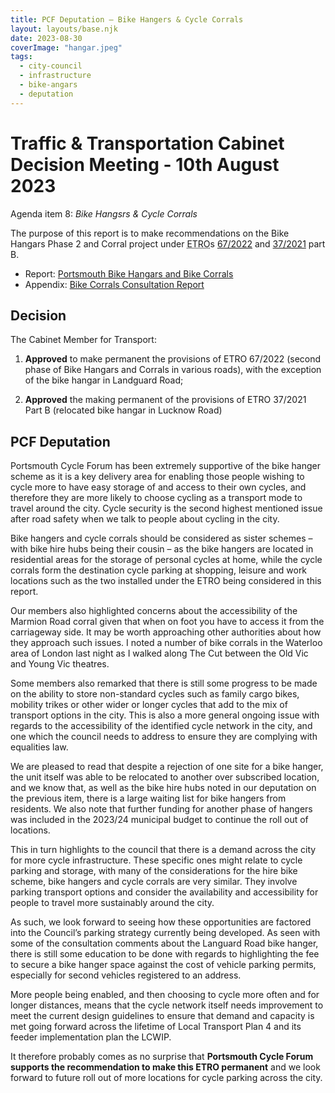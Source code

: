 ```yaml
---
title: PCF Deputation – Bike Hangers & Cycle Corrals
layout: layouts/base.njk
date: 2023-08-30
coverImage: "hangar.jpeg"
tags:
  - city-council
  - infrastructure
  - bike-angars
  - deputation
---
```


# Traffic & Transportation Cabinet Decision Meeting - 10th August 2023

Agenda item 8: _Bike Hangsrs & Cycle Corrals_

The purpose of this report is to make recommendations on the Bike Hangars Phase 2 and Corral project under <abbr title="Experimental Traffic Regulation Order">ETRO</abbr>s [67/2022](https://www.portsmouth.gov.uk/wp-content/uploads/2022/06/Public_Notice-2.pdf) and [37/2021](https://www.portsmouth.gov.uk/wp-content/uploads/2021/03/ETRO_37_2021_Secure_Cycle_Parking_on_the_carriageway_PN.pdf) part B.

* Report: [Portsmouth Bike Hangars and Bike Corrals](https://democracy.portsmouth.gov.uk/documents/s47194/Bike%20Hangar%20and%20Corrals%202023%20report%20appendices%20A-D.pdf)
* Appendix:  [Bike Corrals Consultation Report](https://democracy.portsmouth.gov.uk/documents/s47195/Appendix%20E%20-%20Bike%20Corrals%20Report.pdf)


## Decision

The Cabinet Member for Transport:

1.    **Approved** to make permanent the provisions of ETRO 67/2022 (second phase of Bike Hangars and Corrals in various roads), with the exception of the bike hangar in Landguard Road;

2.    **Approved** the making permanent of the provisions of ETRO 37/2021 Part B (relocated bike hangar in Lucknow Road)

## PCF Deputation

Portsmouth Cycle Forum has been extremely supportive of the bike hanger scheme as it is a key delivery area for enabling those people wishing to cycle more to have easy storage of and access to their own cycles, and therefore they are more likely to choose cycling as a transport mode to travel around the city. Cycle security is the second highest mentioned issue after road safety when we talk to people about cycling in the city.

Bike hangers and cycle corrals should be considered as sister schemes – with bike hire hubs being their cousin – as the bike hangers are located in residential areas for the storage of personal cycles at home, while the cycle corrals form the destination cycle parking at shopping, leisure and work locations such as the two installed under the ETRO being considered in this report.

Our members also highlighted concerns about the accessibility of the Marmion Road corral given that when on foot you have to access it from the carriageway side.  It may be worth approaching other authorities about how they approach such issues.  I noted a number of bike corrals in the Waterloo area of London last night as I walked along The Cut between the Old Vic and Young Vic theatres.

Some members also remarked that there is still some progress to be made on the ability to store non-standard cycles such as family cargo bikes, mobility trikes or other wider or longer cycles that add to the mix of transport options in the city. This is also a more general ongoing issue with regards to the accessibility of the identified cycle network in the city, and one which the council needs to address to ensure they are complying with equalities law.

We are pleased to read that despite a rejection of one site for a bike hanger, the unit itself was able to be relocated to another over subscribed location, and we know that, as well as the bike hire hubs noted in our deputation on the previous item, there is a large waiting list for bike hangers from residents. We also note that further funding for another phase of hangers was included in the 2023/24 municipal budget to continue the roll out of locations.

This in turn highlights to the council that there is a demand across the city for more cycle infrastructure.  These specific ones might relate to cycle parking and storage,  with many of the considerations for the hire bike scheme, bike hangers and cycle corrals are very similar.  They involve parking transport options and consider the availability and accessibility for people to travel more sustainably around the city. 

As such, we look forward to seeing how these opportunities are factored into the Council’s parking strategy currently being developed. As seen with some of the consultation comments about the Languard Road bike hanger, there is still some education to be done with regards to highlighting the fee to secure a bike hanger space against the cost of vehicle parking permits, especially for second vehicles registered to an address.

More people being enabled, and then choosing to cycle more often and for longer distances, means that the cycle network itself needs improvement to meet the current design guidelines to ensure that demand and capacity is met going forward across the lifetime of Local Transport Plan 4 and its feeder implementation plan the LCWIP.

It therefore probably comes as no surprise that **Portsmouth Cycle Forum supports the recommendation to make this ETRO permanent** and we look forward to future roll out of more locations for cycle parking across the city.